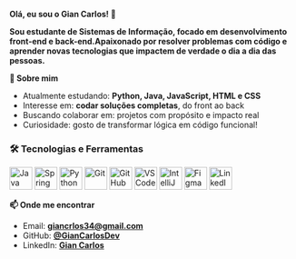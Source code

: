 **Olá, eu sou o Gian Carlos! 👋**

**Sou estudante de Sistemas de Informação, focado em desenvolvimento front-end e back-end.Apaixonado por resolver problemas com código e aprender novas tecnologias que impactem de verdade o dia a dia das pessoas.**



**🚀 Sobre mim**

- Atualmente estudando: **Python, Java, JavaScript, HTML e CSS**
- Interesse em: **codar soluções completas**, do front ao back
- Buscando colaborar em: projetos com propósito e impacto real
- Curiosidade: gosto de transformar lógica em código funcional!


### 🛠️ Tecnologias e Ferramentas

<p align="left">
  <img src="https://cdn.jsdelivr.net/gh/devicons/devicon/icons/java/java-original.svg" alt="Java" width="40" height="40"/>
  <img src="https://cdn.jsdelivr.net/gh/devicons/devicon/icons/spring/spring-original.svg" alt="Spring" width="40" height="40"/>
  <img src="https://cdn.jsdelivr.net/gh/devicons/devicon/icons/python/python-original.svg" alt="Python" width="40" height="40"/>
  <img src="https://cdn.jsdelivr.net/gh/devicons/devicon/icons/git/git-original.svg"alt="Git" width="40" height="40"/>
  <img src="https://cdn.jsdelivr.net/gh/devicons/devicon/icons/github/github-original.svg" alt="GitHub" width="40" height="40"/>
  <img src="https://cdn.jsdelivr.net/gh/devicons/devicon/icons/vscode/vscode-original.svg" alt="VSCode" width="40" height="40"/>
  <img src="https://cdn.jsdelivr.net/gh/devicons/devicon/icons/intellij/intellij-original.svg" alt="IntelliJ" width="40" height="40"/>
  <img src="https://cdn.jsdelivr.net/gh/devicons/devicon/icons/figma/figma-original.svg" alt="Figma" width="40" height="40"/>
  <img src="https://cdn.jsdelivr.net/gh/devicons/devicon/icons/linkedin/linkedin-original.svg" alt="LinkedIn" width="40" height="40"/>
</p>


**📫 Onde me encontrar**

- Email: **giancrlos34@gmail.com**
- GitHub: **[@GianCarlosDev](https://github.com/GianCarlosDev)**
- LinkedIn: **[Gian Carlos](https://www.linkedin.com/in/gian-carlos-10715a202)**



